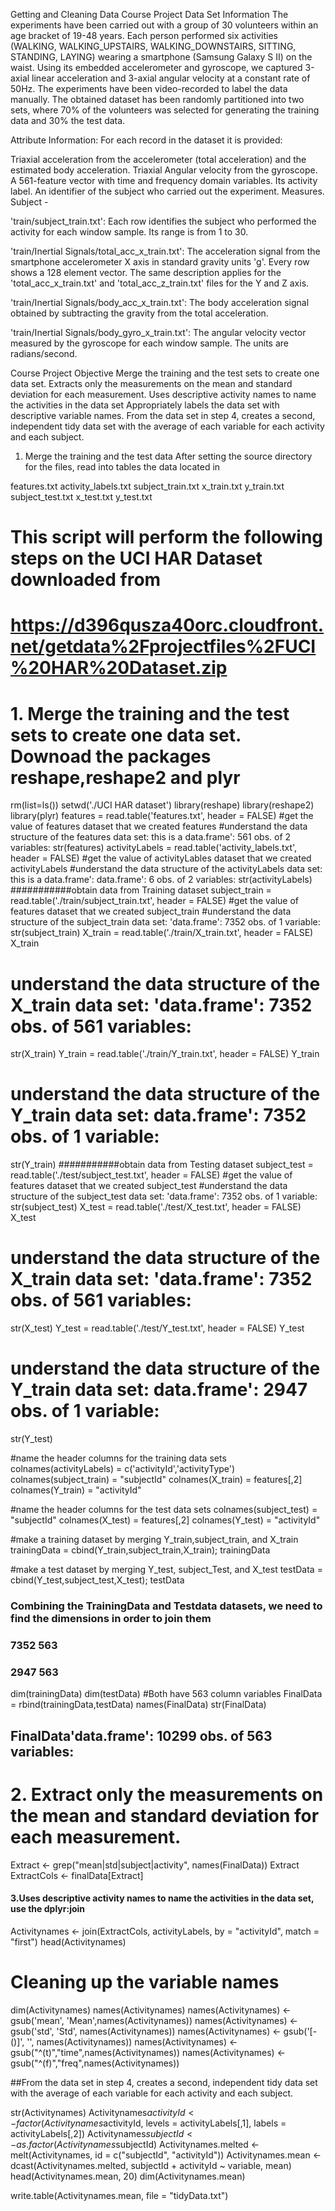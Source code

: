 Getting and Cleaning Data Course Project
Data Set Information
The experiments have been carried out with a group of 30 volunteers within an age bracket of 19-48 years. Each person performed six activities (WALKING, WALKING_UPSTAIRS, WALKING_DOWNSTAIRS, SITTING, STANDING, LAYING) wearing a smartphone (Samsung Galaxy S II) on the waist. Using its embedded accelerometer and gyroscope, we captured 3-axial linear acceleration and 3-axial angular velocity at a constant rate of 50Hz. The experiments have been video-recorded to label the data manually. The obtained dataset has been randomly partitioned into two sets, where 70% of the volunteers was selected for generating the training data and 30% the test data.

Attribute Information:
For each record in the dataset it is provided:

Triaxial acceleration from the accelerometer (total acceleration) and the estimated body acceleration.
Triaxial Angular velocity from the gyroscope.
A 561-feature vector with time and frequency domain variables.
Its activity label.
An identifier of the subject who carried out the experiment.
Measures.
Subject -

'train/subject_train.txt': Each row identifies the subject who performed the activity for each window sample. Its range is from 1 to 30.

'train/Inertial Signals/total_acc_x_train.txt': The acceleration signal from the smartphone accelerometer X axis in standard gravity units 'g'. Every row shows a 128 element vector. The same description applies for the 'total_acc_x_train.txt' and 'total_acc_z_train.txt' files for the Y and Z axis.

'train/Inertial Signals/body_acc_x_train.txt': The body acceleration signal obtained by subtracting the gravity from the total acceleration.

'train/Inertial Signals/body_gyro_x_train.txt': The angular velocity vector measured by the gyroscope for each window sample. The units are radians/second.

Course Project Objective
Merge the training and the test sets to create one data set.
Extracts only the measurements on the mean and standard deviation for each measurement.
Uses descriptive activity names to name the activities in the data set
Appropriately labels the data set with descriptive variable names.
From the data set in step 4, creates a second, independent tidy data set with the average of each variable for each activity and each subject.
1. Merge the training and the test data
After setting the source directory for the files, read into tables the data located in

features.txt
activity_labels.txt
subject_train.txt
x_train.txt
y_train.txt
subject_test.txt
x_test.txt
y_test.txt
# This script will perform the following steps on the UCI HAR Dataset downloaded from 
# https://d396qusza40orc.cloudfront.net/getdata%2Fprojectfiles%2FUCI%20HAR%20Dataset.zip 
# 1. Merge the training and the test sets to create one data set. Downoad the packages reshape,reshape2 and plyr
rm(list=ls())
setwd('./UCI HAR dataset')
library(reshape)
library(reshape2)
library(plyr)
features = read.table('features.txt', header = FALSE)
#get the value of features dataset that we created
features
#understand the data structure of the features data set: this is a data.frame':	561 obs. of  2 variables:
str(features)
activityLabels = read.table('activity_labels.txt', header = FALSE)
#get the value of activityLables dataset that we created
activityLabels
#understand the data structure of the activityLabels data set: this is a data.frame':	data.frame':	6 obs. of  2 variables:
str(activityLabels)
###########obtain data from Training dataset
subject_train = read.table('./train/subject_train.txt', header = FALSE)
#get the value of features dataset that we created
subject_train
#understand the data structure of the subject_train data set: 'data.frame':	7352 obs. of  1 variable:
str(subject_train)
X_train = read.table('./train/X_train.txt', header = FALSE)
X_train
# understand the data structure of the X_train data set:    'data.frame':	7352 obs. of  561 variables:
str(X_train)
Y_train = read.table('./train/Y_train.txt', header = FALSE)
Y_train
# understand the data structure of the Y_train data set: 	data.frame':	7352 obs. of  1 variable:
str(Y_train)
###########obtain data from Testing dataset
subject_test = read.table('./test/subject_test.txt', header = FALSE)
#get the value of features dataset that we created
subject_test
#understand the data structure of the subject_test data set: 'data.frame':	7352 obs. of  1 variable:
str(subject_test)
X_test = read.table('./test/X_test.txt', header = FALSE)
X_test
# understand the data structure of the X_train data set:    'data.frame':	7352 obs. of  561 variables:
str(X_test)
Y_test = read.table('./test/Y_test.txt', header = FALSE)
Y_test
# understand the data structure of the Y_train data set: 	data.frame':	2947 obs. of  1 variable:
str(Y_test)

#name the header columns for the training data sets
colnames(activityLabels)  = c('activityId','activityType')
colnames(subject_train)  = "subjectId"
colnames(X_train)        = features[,2] 
colnames(Y_train)        = "activityId"

#name the header columns for the test data sets
colnames(subject_test)  = "subjectId"
colnames(X_test)        = features[,2] 
colnames(Y_test)        = "activityId"

#make a training dataset by merging Y_train,subject_train, and X_train
trainingData = cbind(Y_train,subject_train,X_train); 
trainingData

#make a test dataset by merging Y_test, subject_Test, and X_test
testData = cbind(Y_test,subject_test,X_test); 
testData
### Combining the  TrainingData and Testdata datasets, we need to find the dimensions in order to join them
### 7352  563

### 2947  563
dim(trainingData)
dim(testData)
#Both have 563 column variables 
FinalData = rbind(trainingData,testData)
names(FinalData)
str(FinalData)
## FinalData'data.frame':	10299 obs. of  563 variables:
# 2. Extract only the measurements on the mean and standard deviation for each measurement. 
Extract <- grep("mean|std|subject|activity", names(FinalData))
Extract
ExtractCols <- finalData[Extract]
#### 3.Uses descriptive activity names to name the activities in the data set, use the dplyr:join
Activitynames <- join(ExtractCols, activityLabels, by = "activityId", match = "first")
head(Activitynames)
# Cleaning up the variable names
dim(Activitynames)
names(Activitynames)
names(Activitynames) <- gsub('mean', 'Mean',names(Activitynames))
names(Activitynames) <- gsub('std', 'Std', names(Activitynames))
names(Activitynames) <- gsub('[-()]', '', names(Activitynames))
names(Activitynames) <- gsub("^(t)","time",names(Activitynames))
names(Activitynames) <- gsub("^(f)","freq",names(Activitynames))

##From the data set in step 4, creates a second, independent tidy data set with the average of each variable for each activity and each subject.


str(Activitynames)
Activitynames$activityId <- factor(Activitynames$activityId, levels = activityLabels[,1], labels = activityLabels[,2])
Activitynames$subjectId <- as.factor(Activitynames$subjectId)
Activitynames.melted <- melt(Activitynames, id = c("subjectId", "activityId"))
Activitynames.mean <- dcast(Activitynames.melted, subjectId + activityId ~ variable, mean)
head(Activitynames.mean, 20)
dim(Activitynames.mean)

write.table(Activitynames.mean, file = "tidyData.txt")
